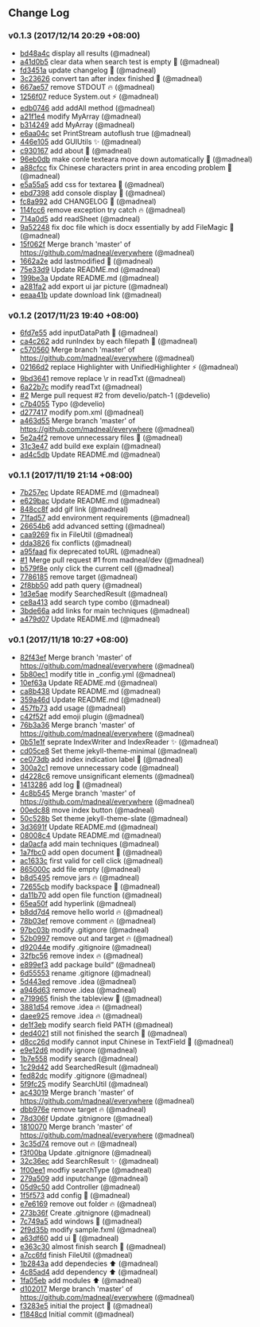 ## Change Log

### v0.1.3 (2017/12/14 20:29 +08:00)
- [bd48a4c](https://github.com/madneal/everywhere/commit/bd48a4c3a49c9897afcf77ebe10a801582a13e16) display all results (@madneal)
- [a41d0b5](https://github.com/madneal/everywhere/commit/a41d0b5f04c0a4367e69b7cef003ea4c0b27b5de) clear data when search test is empty :rocket: (@madneal)
- [fd3451a](https://github.com/madneal/everywhere/commit/fd3451a6d900efe718faf2f53ff1d67326f98c72) update changelog :memo: (@madneal)
- [3c23626](https://github.com/madneal/everywhere/commit/3c23626996fbb192fd93e7f015f9e73985ad238b) convert tan after index finished :lipstick: (@madneal)
- [667ae57](https://github.com/madneal/everywhere/commit/667ae57f536c6421a35282dcea84502544357329) remove STDOUT :fire: (@madneal)
- [1256f07](https://github.com/madneal/everywhere/commit/1256f0784d37be7aca08014e43a0eebf4e6da7e3) reduce System.out :zap: (@madneal)
- [edb0746](https://github.com/madneal/everywhere/commit/edb0746f10ef8af039cfd975ff142d0c33416763) add addAll method (@madneal)
- [a21f1e4](https://github.com/madneal/everywhere/commit/a21f1e4f656bc6cc5bf18d1569f218091b162e5f) modify MyArray (@madneal)
- [b314249](https://github.com/madneal/everywhere/commit/b314249c4314ba60269bb370ac9fbcfee75d3ccb) add MyArray (@madneal)
- [e6aa04c](https://github.com/madneal/everywhere/commit/e6aa04cff5b115b288595b87185975117f51967e) set PrintStream autoflush true (@madneal)
- [446e105](https://github.com/madneal/everywhere/commit/446e10515149814ef3e67d91637e6561f5dddaa4) add GUIUtils :sparkles: (@madneal)
- [c930167](https://github.com/madneal/everywhere/commit/c9301670f3acee75a25a80e53a53400c040c28f1) add about :rocket: (@madneal)
- [96eb0db](https://github.com/madneal/everywhere/commit/96eb0db7d7f54b8157cf6daee25e05349f74b662) make conle texteara move down automatically :rocket: (@madneal)
- [a88cfcc](https://github.com/madneal/everywhere/commit/a88cfccd2b4b7c02b01204281df41fe1db69ec8d) fix Chinese characters print in area encoding problem :bug: (@madneal)
- [e5a55a5](https://github.com/madneal/everywhere/commit/e5a55a53eeb75519d7d83c6ff2b6d274bf674e19) add css for textarea :lipstick: (@madneal)
- [ebd7398](https://github.com/madneal/everywhere/commit/ebd73982150205c6994c58223ba89ece6ad2a40e) add console display :rocket: (@madneal)
- [fc8a992](https://github.com/madneal/everywhere/commit/fc8a992d66b0dd18682261992158074aca3e5999) add CHANGELOG :memo: (@madneal)
- [114fcc6](https://github.com/madneal/everywhere/commit/114fcc6b80dc78d58878958c8055d381c5092547) remove exception try catch :fire: (@madneal)
- [714a0d5](https://github.com/madneal/everywhere/commit/714a0d51b3c531b3b09dc0870a6ba891561c1fe8) add readSheet (@madneal)
- [9a52248](https://github.com/madneal/everywhere/commit/9a52248fb570c637d932110a851546186d1e76cb) fix doc file which is docx essentially by add FileMagic :bug: (@madneal)
- [15f062f](https://github.com/madneal/everywhere/commit/15f062fffa6592bc212a9852b140445453e78209) Merge branch 'master' of https://github.com/madneal/everywhere (@madneal)
- [1662a2e](https://github.com/madneal/everywhere/commit/1662a2e77c17c5b511cc9f9e820509089b874e3c) add lastmodified :rocket: (@madneal)
- [75e33d9](https://github.com/madneal/everywhere/commit/75e33d91291ee885e63e1eae501beb5ebfac9632) Update README.md (@madneal)
- [199be3a](https://github.com/madneal/everywhere/commit/199be3acc6b56fbc03ca188898b86d43cb2fe858) Update README.md (@madneal)
- [a281fa2](https://github.com/madneal/everywhere/commit/a281fa230217008711236aaf9397611908f5bc22) add export ui jar picture (@madneal)
- [eeaa41b](https://github.com/madneal/everywhere/commit/eeaa41b8d2803fa410749ba36d2611991f95c3b0) update download link (@madneal)

### v0.1.2 (2017/11/23 19:40 +08:00)
- [6fd7e55](https://github.com/madneal/everywhere/commit/6fd7e55f4200d9c56fb5ca8c479b794899760dc4) add inputDataPath :rocket: (@madneal)
- [ca4c262](https://github.com/madneal/everywhere/commit/ca4c2627226e7e53380ca24728b7ec811603209f) add runIndex by each filepath :rocket: (@madneal)
- [c570560](https://github.com/madneal/everywhere/commit/c570560f07d9678450f3b4c9159c88354894a55c) Merge branch 'master' of https://github.com/madneal/everywhere (@madneal)
- [02166d2](https://github.com/madneal/everywhere/commit/02166d20daffedd9cdbef4a9098436a76d42b6e4) replace Highlighter with UnifiedHighlighter :zap: (@madneal)
- [9bd3641](https://github.com/madneal/everywhere/commit/9bd3641b05502de9c0d0847f59979e1cc1c59970) remove replace \r in readTxt (@madneal)
- [6a22b7c](https://github.com/madneal/everywhere/commit/6a22b7c1ab9b3679460492e3cfad841cf9111668) modify readTxt (@madneal)
- [#2](https://github.com/madneal/everywhere/pull/2) Merge pull request #2 from develio/patch-1 (@develio)
- [c7b4055](https://github.com/madneal/everywhere/commit/c7b405581f1998d968665d0dd21f1880f3d5806d) Typo (@develio)
- [d277417](https://github.com/madneal/everywhere/commit/d2774178ace95134722de31251cdcfb45f7529bc) modify pom.xml (@madneal)
- [a463d55](https://github.com/madneal/everywhere/commit/a463d55b5c1fac83c300f64c571b7be8af2b09eb) Merge branch 'master' of https://github.com/madneal/everywhere (@madneal)
- [5e2a4f2](https://github.com/madneal/everywhere/commit/5e2a4f2ecad3c72ac6e0562f7a4c0595d19e9d08) remove unnecessary files :art: (@madneal)
- [31c3e47](https://github.com/madneal/everywhere/commit/31c3e470c84fa6093669fc615392af4478a0d3dd) add build exe explain (@madneal)
- [ad4c5db](https://github.com/madneal/everywhere/commit/ad4c5dbc25e08092ff0b863ab016f6460007833a) Update README.md (@madneal)

### v0.1.1 (2017/11/19 21:14 +08:00)
- [7b257ec](https://github.com/madneal/everywhere/commit/7b257ec8a1c562021c3535b9ceff214df70f585e) Update README.md (@madneal)
- [e629bac](https://github.com/madneal/everywhere/commit/e629bac579b55ef3e6630eff2bd09a9e4f99fc6e) Update README.md (@madneal)
- [848cc8f](https://github.com/madneal/everywhere/commit/848cc8fe9afeb6777e8e3391bad68ac76cfbd116) add gif link (@madneal)
- [71fad57](https://github.com/madneal/everywhere/commit/71fad57561c9d231d0efb284e2081476841d9438) add environment requirements (@madneal)
- [26654b6](https://github.com/madneal/everywhere/commit/26654b6d2321d6ccaa03d19f7b5c48a3e63df337) add advanced setting (@madneal)
- [caa9269](https://github.com/madneal/everywhere/commit/caa92691d4586889c0644ccb977681cb22110bc1) fix in FileUtil (@madneal)
- [dda3826](https://github.com/madneal/everywhere/commit/dda38268bfbe50977cba4b498467fca35239fdff) fix conflicts (@madneal)
- [a95faad](https://github.com/madneal/everywhere/commit/a95faad9fb8dfe6b89e369dc89396003c1b414d2) fix deprecated toURL (@madneal)
- [#1](https://github.com/madneal/everywhere/pull/1) Merge pull request #1 from madneal/dev (@madneal)
- [b579f8e](https://github.com/madneal/everywhere/commit/b579f8ea6745575c928a80ced342ced332f6d96b) only click the current cell (@madneal)
- [7786185](https://github.com/madneal/everywhere/commit/778618590d54c2faec796e32147104156887b222) remove target (@madneal)
- [2f8bb50](https://github.com/madneal/everywhere/commit/2f8bb5045a5fb37d746d045d5438a1f26955e92c) add path query (@madneal)
- [1d3e5ae](https://github.com/madneal/everywhere/commit/1d3e5aeeff9c0a45eb988acc1de2afad10133f1e) modify SearchedResult (@madneal)
- [ce8a413](https://github.com/madneal/everywhere/commit/ce8a4135399af663770d82ba8cfc912b41c71c17) add search type combo (@madneal)
- [3bde66a](https://github.com/madneal/everywhere/commit/3bde66adda787eb18ced3d47ad599e5f8c11f0c1) add links for main techniques (@madneal)
- [a479d07](https://github.com/madneal/everywhere/commit/a479d0754a975a4aeaec99bb3a743236c6dc84fa) Update README.md (@madneal)

### v0.1 (2017/11/18 10:27 +08:00)
- [82f43ef](https://github.com/madneal/everywhere/commit/82f43efee857733f87dafd02dfa821caf461510e) Merge branch 'master' of https://github.com/madneal/everywhere (@madneal)
- [5b80ec1](https://github.com/madneal/everywhere/commit/5b80ec1e05910075bfac98081b30ffac79e57c01) modify title in _config.yml (@madneal)
- [10ef63a](https://github.com/madneal/everywhere/commit/10ef63a5ea4fd8540d88fad18b50c05bc07755a2) Update README.md (@madneal)
- [ca8b438](https://github.com/madneal/everywhere/commit/ca8b43821dce2de92b89e790eaffc7b747305d78) Update README.md (@madneal)
- [359a46d](https://github.com/madneal/everywhere/commit/359a46d7238615601ca93a292f1a0ca69f9db3e2) Update README.md (@madneal)
- [457fb73](https://github.com/madneal/everywhere/commit/457fb73a50a76216f47fb697a4c4290ca85fdb0e) add usage (@madneal)
- [c42f52f](https://github.com/madneal/everywhere/commit/c42f52ffe81c6c2a9283eec138a7bc85e3d7e828) add emoji plugin (@madneal)
- [76b3a36](https://github.com/madneal/everywhere/commit/76b3a36f81da7b8ffeddaabcf2e620e4296ebbe8) Merge branch 'master' of https://github.com/madneal/everywhere (@madneal)
- [0b51e1f](https://github.com/madneal/everywhere/commit/0b51e1fad60458d058bc7a7bc098df38316ba4f6) seprate IndexWriter and IndexReader :sparkles: (@madneal)
- [cd05ce8](https://github.com/madneal/everywhere/commit/cd05ce895f0ebcbe97c50d09dab0b7aa08980ae7) Set theme jekyll-theme-minimal (@madneal)
- [ce073db](https://github.com/madneal/everywhere/commit/ce073dbfc7e015cd2c607d48097e5401ec344635) add index indication label :lipstick: (@madneal)
- [300a2c1](https://github.com/madneal/everywhere/commit/300a2c11ffd575df7dc0d5a8713f79311dee6bfa) remove unnecessary code (@madneal)
- [d4228c6](https://github.com/madneal/everywhere/commit/d4228c604b24047f05a623f17711abb2385ee6fc) remove unsignificant elements (@madneal)
- [1413286](https://github.com/madneal/everywhere/commit/14132861f668441c8aaecd1e2262da73d01f5e7e) add log :rocket: (@madneal)
- [4c8b545](https://github.com/madneal/everywhere/commit/4c8b5453a086f8b56d38f9d7e1beb4f5c25f4142) Merge branch 'master' of https://github.com/madneal/everywhere (@madneal)
- [00edc88](https://github.com/madneal/everywhere/commit/00edc882f7aa395117f29248fe1fa484d8fd6b04) move index button (@madneal)
- [50c528b](https://github.com/madneal/everywhere/commit/50c528bc1f9d5150c3f44ffcf058b9fd73382959) Set theme jekyll-theme-slate (@madneal)
- [3d3691f](https://github.com/madneal/everywhere/commit/3d3691f2a77d91d694399cf354d14e7dbd733d0f) Update README.md (@madneal)
- [08008c4](https://github.com/madneal/everywhere/commit/08008c44c068e5f904c193f74e744a0ba88da1e3) Update README.md (@madneal)
- [da0acfa](https://github.com/madneal/everywhere/commit/da0acfac0dba575f35d66656e5fb8c7928be9e72) add main techniques (@madneal)
- [1a7fbc0](https://github.com/madneal/everywhere/commit/1a7fbc0648479d37fbfe239a1c7c70220bc8fb91) add open document :rocket: (@madneal)
- [ac1633c](https://github.com/madneal/everywhere/commit/ac1633c9271deec772d8db8e40ed32de22cc2ee0) first valid for cell click (@madneal)
- [865000c](https://github.com/madneal/everywhere/commit/865000c7d7d0cde78dcdb9373bbf0de9a6bb2c01) add file empty (@madneal)
- [b8d5495](https://github.com/madneal/everywhere/commit/b8d5495957875bbbbfb617e773c2e3848a77c644) remove jars :fire: (@madneal)
- [72655cb](https://github.com/madneal/everywhere/commit/72655cbea6f6affe0ee562851039c0e65da4e1cb) modify backspace :bug: (@madneal)
- [da11b70](https://github.com/madneal/everywhere/commit/da11b70b3d1f6d411c1c13389c62ff03c3ca61f0) add open file function (@madneal)
- [65ea50f](https://github.com/madneal/everywhere/commit/65ea50fcd57b81486bdf0ebd6a50dc29fc761311) add hyperlink (@madneal)
- [b8dd7d4](https://github.com/madneal/everywhere/commit/b8dd7d48f408621b60de9fd066c2d0437a0b86cc) remove hello world :fire: (@madneal)
- [78b03ef](https://github.com/madneal/everywhere/commit/78b03eff2df06d3b3459574d70552a1501632fad) remove comment :fire: (@madneal)
- [97bc03b](https://github.com/madneal/everywhere/commit/97bc03b5313742ec634cdeb2828ce077364ef484) modify .gitignore (@madneal)
- [52b0997](https://github.com/madneal/everywhere/commit/52b0997d26c1dc3cc045a1f9cd5ef3346c458c2c) remove out and target :fire: (@madneal)
- [d92044e](https://github.com/madneal/everywhere/commit/d92044edac99527eb464cd1abf1954c8154cc699) modify .gitignoire (@madneal)
- [32fbc56](https://github.com/madneal/everywhere/commit/32fbc5687340a3168be9047d239c6f2317dbfff6) remove index :fire: (@madneal)
- [e899ef3](https://github.com/madneal/everywhere/commit/e899ef3851c4b97b0788cec45de586ddd0b89b81) add package build“ (@madneal)
- [6d55553](https://github.com/madneal/everywhere/commit/6d55553f717be4f037c44d74c8b565d01969b688) rename .gitignore (@madneal)
- [5d443ed](https://github.com/madneal/everywhere/commit/5d443eda3ee4618eb054a4964e774643810d62a5) remove .idea (@madneal)
- [a946d63](https://github.com/madneal/everywhere/commit/a946d630dceb1592ea91a21d0ad880d2d21a8264) remove .idea (@madneal)
- [e719965](https://github.com/madneal/everywhere/commit/e7199651f98e6f491c0455e94b930dfbbdb19f7f) finish the tableview :lipstick: (@madneal)
- [3881d54](https://github.com/madneal/everywhere/commit/3881d543446fdd9f5516dcbc1e7610ee99c7283d) remove .idea :fire: (@madneal)
- [daee925](https://github.com/madneal/everywhere/commit/daee925e67aeb83c21b88742a1965b61fc04530b) remove .idea :fire: (@madneal)
- [de1f3eb](https://github.com/madneal/everywhere/commit/de1f3eb09f5b300b2e36972aae97007734a06347) modify search field PATH (@madneal)
- [ded4021](https://github.com/madneal/everywhere/commit/ded402111c07a4b388ef060b001d39b2b94eacaf) still not finished the search :bug: (@madneal)
- [d8cc26d](https://github.com/madneal/everywhere/commit/d8cc26d5d8f489d4e7cea5db1e3a939701f30578) modify cannot input Chinese in TextField :bug: (@madneal)
- [e9e12d6](https://github.com/madneal/everywhere/commit/e9e12d6081d97ddad431f0452a48bb85a5838123) modify ignore (@madneal)
- [1b7e558](https://github.com/madneal/everywhere/commit/1b7e558d7df6cc479b5437e5d0c708f54d651b7f) modify search (@madneal)
- [1c29d42](https://github.com/madneal/everywhere/commit/1c29d4226128a88083695de08e47389716b3a0f7) add SearchedResult (@madneal)
- [fed82dc](https://github.com/madneal/everywhere/commit/fed82dc2423ff9e93fd383f01b0b010c42c3690d) modify .gitignore (@madneal)
- [5f9fc25](https://github.com/madneal/everywhere/commit/5f9fc251b4dd530e8a6240cddcd70563158fcf65) modify SearchUtil (@madneal)
- [ac43019](https://github.com/madneal/everywhere/commit/ac430198d4067963d5be77ad9d5d7e24a9f15547) Merge branch 'master' of https://github.com/madneal/everywhere (@madneal)
- [dbb976e](https://github.com/madneal/everywhere/commit/dbb976ef67071b2e3b6f6e614c97f5efd94e1a47) remove target :fire: (@madneal)
- [78d306f](https://github.com/madneal/everywhere/commit/78d306fe1acb0219a44371dc61d6af2e313c0536) Update .gitnignore (@madneal)
- [1810070](https://github.com/madneal/everywhere/commit/1810070e475e32ecf03cdb2e9d14f8628a52b94d) Merge branch 'master' of https://github.com/madneal/everywhere (@madneal)
- [3c35d74](https://github.com/madneal/everywhere/commit/3c35d74b11018395f567e8735348076df8fc70c9) remove out :fire: (@madneal)
- [f3f00ba](https://github.com/madneal/everywhere/commit/f3f00baa7b4b43232b72b106c66322ca4928ea8d) Update .gitnignore (@madneal)
- [32c36ec](https://github.com/madneal/everywhere/commit/32c36eca1c77bde50199f2fd8cac330e3652fc7c) add SearchResult :sparkles: (@madneal)
- [1f00ee1](https://github.com/madneal/everywhere/commit/1f00ee19f16defff3195c8f3db8bbe2a1cb9be24) modfiy searchType (@madneal)
- [279a509](https://github.com/madneal/everywhere/commit/279a509201209380808aef5ed02f1977ca689320) add inputchange (@madneal)
- [05d9c50](https://github.com/madneal/everywhere/commit/05d9c50211d785252824239f2541ad09c3525dbd) add Controller (@madneal)
- [1f5f573](https://github.com/madneal/everywhere/commit/1f5f57344a2a80077c0de1eb5f97542e2e9af237) add config :wrench: (@madneal)
- [e7e6169](https://github.com/madneal/everywhere/commit/e7e61699871d0f424dd971360d032baccc3aa8a2) remove out folder :fire: (@madneal)
- [273b36f](https://github.com/madneal/everywhere/commit/273b36f0d3272ce4d0cdcbb67d8e1030cc062aaf) Create .gitnignore (@madneal)
- [7c749a5](https://github.com/madneal/everywhere/commit/7c749a5143d382f892bf4258282a1210b98b38ad) add windows :lipstick: (@madneal)
- [2f9d35b](https://github.com/madneal/everywhere/commit/2f9d35b112db502c96c95b0574b73f93a43ea6a0) modify sample.fxml (@madneal)
- [a63df60](https://github.com/madneal/everywhere/commit/a63df6025de678d12dfb342f2026591db437f746) add ui :rocket: (@madneal)
- [e363c30](https://github.com/madneal/everywhere/commit/e363c30d92ab1c1fe51fb0a8a294c5ad4731d312) almost finish search :rocket: (@madneal)
- [a7cc6fd](https://github.com/madneal/everywhere/commit/a7cc6fd89619dae14dfeb6c30800ca6d85c4e89c) finish FileUtil (@madneal)
- [1b2843a](https://github.com/madneal/everywhere/commit/1b2843ae24b62785e681f30d4120655a8d4eac61) add dependecies :arrow_up: (@madneal)
- [4c85ad4](https://github.com/madneal/everywhere/commit/4c85ad4946feab115f2352b14b32d0deb5af7f65) add dependency :arrow_up: (@madneal)
- [1fa05eb](https://github.com/madneal/everywhere/commit/1fa05eb4e7e1aab27b0d9543eb746798740f66bb) add modules :arrow_up: (@madneal)
- [d102017](https://github.com/madneal/everywhere/commit/d10201763de9819453d178a6b11dcddd94082762) Merge branch 'master' of https://github.com/madneal/everywhere (@madneal)
- [f3283e5](https://github.com/madneal/everywhere/commit/f3283e56ba01ebb5e5f2f0b2e0d4000d307d9ab3) initial the project :tada: (@madneal)
- [f1848cd](https://github.com/madneal/everywhere/commit/f1848cd610721b2ae6de9af619be97d91f848af3) Initial commit (@madneal)
